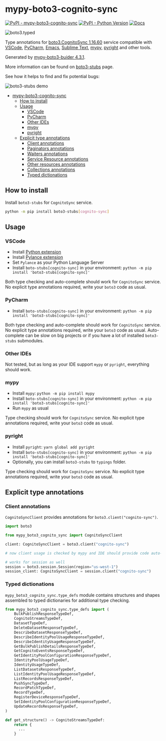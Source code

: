 # mypy-boto3-cognito-sync

[![PyPI - mypy-boto3-cognito-sync](https://img.shields.io/pypi/v/mypy-boto3-cognito-sync.svg?color=blue)](https://pypi.org/project/mypy-boto3-cognito-sync)
[![PyPI - Python Version](https://img.shields.io/pypi/pyversions/mypy-boto3-cognito-sync.svg?color=blue)](https://pypi.org/project/mypy-boto3-cognito-sync)
[![Docs](https://img.shields.io/readthedocs/mypy-boto3-builder.svg?color=blue)](https://mypy-boto3-builder.readthedocs.io/)

![boto3.typed](https://github.com/vemel/mypy_boto3_builder/raw/master/logo.png)

Type annotations for
[boto3.CognitoSync 1.16.60](https://boto3.amazonaws.com/v1/documentation/api/1.16.60/reference/services/cognito-sync.html#CognitoSync) service
compatible with
[VSCode](https://code.visualstudio.com/),
[PyCharm](https://www.jetbrains.com/pycharm/),
[Emacs](https://www.gnu.org/software/emacs/),
[Sublime Text](https://www.sublimetext.com/),
[mypy](https://github.com/python/mypy),
[pyright](https://github.com/microsoft/pyright)
and other tools.

Generated by [mypy-boto3-buider 4.3.1](https://github.com/vemel/mypy_boto3_builder).

More information can be found on [boto3-stubs](https://pypi.org/project/boto3-stubs/) page.

See how it helps to find and fix potential bugs:

![boto3-stubs demo](https://github.com/vemel/mypy_boto3_builder/raw/master/demo.gif)

- [mypy-boto3-cognito-sync](#mypy-boto3-cognito-sync)
  - [How to install](#how-to-install)
  - [Usage](#usage)
    - [VSCode](#vscode)
    - [PyCharm](#pycharm)
    - [Other IDEs](#other-ides)
    - [mypy](#mypy)
    - [pyright](#pyright)
  - [Explicit type annotations](#explicit-type-annotations)
    - [Client annotations](#client-annotations)
    - [Paginators annotations](#paginators-annotations)
    - [Waiters annotations](#waiters-annotations)
    - [Service Resource annotations](#service-resource-annotations)
    - [Other resources annotations](#other-resources-annotations)
    - [Collections annotations](#collections-annotations)
    - [Typed dictionations](#typed-dictionations)

## How to install

Install `boto3-stubs` for `CognitoSync` service.

```bash
python -m pip install boto3-stubs[cognito-sync]
```

## Usage

### VSCode

- Install [Python extension](https://marketplace.visualstudio.com/items?itemName=ms-python.python)
- Install [Pylance extension](https://marketplace.visualstudio.com/items?itemName=ms-python.vscode-pylance)
- Set `Pylance` as your Python Language Server
- Install `boto-stubs[cognito-sync]` in your environment: `python -m pip install 'boto3-stubs[cognito-sync]'`

Both type checking and auto-complete should work for `CognitoSync` service.
No explicit type annotations required, write your `boto3` code as usual.

### PyCharm

- Install `boto-stubs[cognito-sync]` in your environment: `python -m pip install 'boto3-stubs[cognito-sync]'`

Both type checking and auto-complete should work for `CognitoSync` service.
No explicit type annotations required, write your `boto3` code as usual.
Auto-complete can be slow on big projects or if you have a lot of installed `boto3-stubs` submodules.

### Other IDEs

Not tested, but as long as your IDE support `mypy` or `pyright`, everything should work.

### mypy

- Install `mypy`: `python -m pip install mypy`
- Install `boto-stubs[cognito-sync]` in your environment: `python -m pip install 'boto3-stubs[cognito-sync]'`
- Run `mypy` as usual

Type checking should work for `CognitoSync` service.
No explicit type annotations required, write your `boto3` code as usual.

### pyright

- Install `pyright`: `yarn global add pyright`
- Install `boto-stubs[cognito-sync]` in your environment: `python -m pip install 'boto3-stubs[cognito-sync]'`
- Optionally, you can install `boto3-stubs` to `typings` folder.

Type checking should work for `CognitoSync` service.
No explicit type annotations required, write your `boto3` code as usual.

## Explicit type annotations

### Client annotations

`CognitoSyncClient` provides annotations for `boto3.client("cognito-sync")`.

```python
import boto3

from mypy_boto3_cognito_sync import CognitoSyncClient

client: CognitoSyncClient = boto3.client("cognito-sync")

# now client usage is checked by mypy and IDE should provide code auto-complete

# works for session as well
session = boto3.session.Session(region="us-west-1")
session_client: CognitoSyncClient = session.client("cognito-sync")
```








### Typed dictionations

`mypy_boto3_cognito_sync.type_defs` module contains structures and shapes assembled
to typed dictionaries for additional type checking.

```python
from mypy_boto3_cognito_sync.type_defs import (
    BulkPublishResponseTypeDef,
    CognitoStreamsTypeDef,
    DatasetTypeDef,
    DeleteDatasetResponseTypeDef,
    DescribeDatasetResponseTypeDef,
    DescribeIdentityPoolUsageResponseTypeDef,
    DescribeIdentityUsageResponseTypeDef,
    GetBulkPublishDetailsResponseTypeDef,
    GetCognitoEventsResponseTypeDef,
    GetIdentityPoolConfigurationResponseTypeDef,
    IdentityPoolUsageTypeDef,
    IdentityUsageTypeDef,
    ListDatasetsResponseTypeDef,
    ListIdentityPoolUsageResponseTypeDef,
    ListRecordsResponseTypeDef,
    PushSyncTypeDef,
    RecordPatchTypeDef,
    RecordTypeDef,
    RegisterDeviceResponseTypeDef,
    SetIdentityPoolConfigurationResponseTypeDef,
    UpdateRecordsResponseTypeDef,
)

def get_structure() -> CognitoStreamsTypeDef:
    return {
      ...
    }
```
